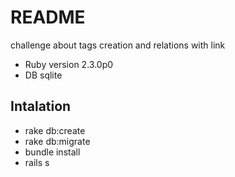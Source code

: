 # README

challenge about tags creation and relations with link

- Ruby version 2.3.0p0
- DB sqlite

## Intalation

- rake db:create
- rake db:migrate
- bundle install
- rails s
